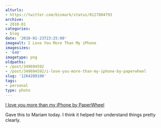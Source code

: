 ```yaml
---
alturls:
- https://twitter.com/bismark/status/8127804793
archive:
- 2010-01
categories:
- blog
date: '2010-01-23T23:25:00'
imagealt: I Love You More Than My iPhone
imagesizes:
- '640'
imagetype: png
oldpaths:
- /post/349694592
- /post/349694592/i-love-you-more-than-my-iphone-by-paperwheel
slug: '1264289100'
tags:
- personal
type: photo
---
```


[I love you more than my iPhone by PaperWheel][1]

Gave this to Mariam today.  I think it helped her understand things pretty
clearly.

[1]: http://www.etsy.com/shop/PaperWheel
